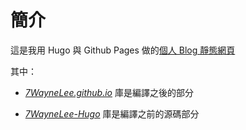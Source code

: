 # 簡介
這是我用 Hugo 與 Github Pages 做的[個人 Blog 靜態網頁](https://7waynelee.github.io/)

其中：

* _[7WayneLee.github.io](https://github.com/7WayneLee/7WayneLee.github.io)_ 庫是編譯之後的部分

* _[7WayneLee-Hugo](https://github.com/7WayneLee/7WayneLee-Hugo)_ 庫是編譯之前的源碼部分

